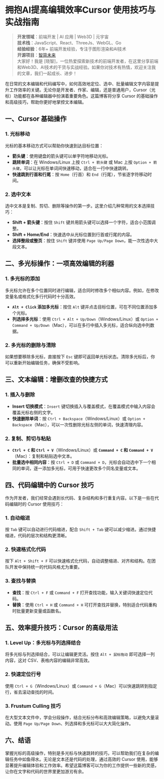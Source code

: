 # 拥抱AI提高编辑效率Cursor 使用技巧与实战指南


> **开发领域**：前端开发 | AI 应用 | Web3D | 元宇宙  
> **技术栈**：JavaScript、React、ThreeJs、WebGL、Go  
> **经验经验**：6年+ 前端开发经验，专注于图形渲染和AI技术  
> **开源项目**：[智简未来](https://aint.top/templates)   
> 大家好！我是 [晓智]，一位热爱探索新技术的前端开发者，在这里分享前端和Web3D、AI技术的干货与实战经验。如果你对技术有热情，欢迎关注我的文章，我们一起成长、进步！



在日常的文本编辑和代码编写中，如何高效地定位、选中、批量编辑文字内容是提升工作效率的关键。无论你是开发者、作家、编辑，还是普通用户，Cursor（光标）功能都在各种编辑器中扮演着重要角色。这篇博客将分享 Cursor 的基础操作和高级技巧，帮助你更好地掌控文本编辑。

## 一、Cursor 基础操作

### 1. 光标移动
光标的基本移动方式可以帮助你快速到达目标位置：
- **箭头键**：使用键盘的箭头键可以单字符地移动光标。
- **跳转单词**：在 Windows/Linux 上按 `Ctrl + 箭头键` 或 Mac 上按 `Option + 箭头键`，可以让光标在单词间快速移动，适合在一行中快速跳转。
- **快速跳到行首和行尾**：按 `Home`（行首）和 `End`（行尾），节省逐字符移动时间。

### 2. 选中文本
选中文本是复制、剪切、删除等操作的第一步。这里介绍几种常用的文本选择技巧：
- **Shift + 箭头键**：按住 `Shift` 键并用箭头键可以选择一个字符，适合小范围调整。
- **Shift + Home/End**：快速选中从光标位置到行首或行尾的内容。
- **选择整段或整页**：按住 `Shift` 键并使用 `Page Up/Page Down`，能一次性选中大段文本。

## 二、多光标操作：一项高效编辑的利器

### 1. 多光标的添加
多光标允许在多个位置同时进行编辑，适合同时修改多个相似内容。例如，在修改变量名或格式化多行代码时十分高效。
- **`Alt + Click` 添加多光标**：按住 `Alt` 键并点击目标位置，可在不同位置添加多个光标。
- **列选择多光标**：使用 `Ctrl + Alt + Up/Down`（Windows/Linux）或 `Option + Command + Up/Down`（Mac），可以在多行中插入多光标，适合纵向选中列数据。

### 2. 多光标的删除与清除
如果想要移除多光标，直接按下 `Esc` 键即可返回单光标状态。清除多光标后，你可以重新开始编辑任务，确保不受影响。

## 三、文本编辑：增删改查的快捷方式

### 1. 插入与删除
- **Insert 切换模式**：`Insert` 键切换插入与覆盖模式，在覆盖模式中输入内容会覆盖光标右侧的文字。
- **快速删除单词**：按 `Ctrl + Backspace`（Windows/Linux）或 `Option + Backspace`（Mac），可以一次性删除光标左侧的单词，快速清理内容。

### 2. 复制、剪切与粘贴
- **`Ctrl + C` 和 `Ctrl + V`**（Windows/Linux）或 **`Command + C` 和 `Command + V`**（Mac）：复制和粘贴选中文本。
- **批量选中相同内容**：按 `Ctrl + D` 或 `Command + D`，光标会自动选中下一个相同的单词，逐一添加多光标，可用于快速更改多个同名变量或文本。

## 四、代码编辑中的 Cursor 技巧

作为开发者，我们经常会遇到长代码、复杂结构和多行重复内容。以下是一些在代码编辑时的 Cursor 使用技巧：
  
### 1. 自动缩进
按 `Tab` 键可以自动进行代码缩进，配合 `Shift + Tab` 键可以减少缩进。通过快捷缩进，代码的层次和结构更清晰。

### 2. 快速格式化代码
按下 `Alt + Shift + F` 可以快速格式化代码，自动调整缩进、对齐和结构。在团队开发中保持统一的代码风格尤为重要。

### 3. 查找与替换
- **查找**：按 `Ctrl + F` 或 `Command + F` 打开查找功能，输入关键词快速定位代码。
- **替换**：使用 `Ctrl + H` 或 `Command + H` 可打开查找并替换，特别适合代码重构时批量更新变量或函数名。

## 五、效率提升技巧：Cursor 的高级用法

### 1. Level Up：多光标与列选择结合
将多光标与列选择结合，可以让编辑更灵活。按住 `Alt + 鼠标拖动` 即可选择一列内容，这对 CSV、表格内容的编辑非常高效。

### 2. 快速定位行号
使用 `Ctrl + G`（Windows/Linux）或 `Command + G`（Mac）可以快速跳转到指定行，省去滚动查找的时间。

### 3. Frustum Culling 技巧
在大型文本文件中，学会分段操作，结合光标分布和高效编辑策略，以避免大量滚动。使用 `Page Up/Page Down`、列选择和多光标可以大大简化操作。

## 六、结语

掌握光标的高级操作，特别是多光标与快速跳转的技巧，可以帮助我们在复杂的编辑任务中如鱼得水。无论是文本还是代码的处理，通过高效的 Cursor 使用，能够显著提升编辑体验和工作效率。希望这篇博客可以为你的工作提供一些新的灵感，让你在文字和代码的世界里更加游刃有余。
